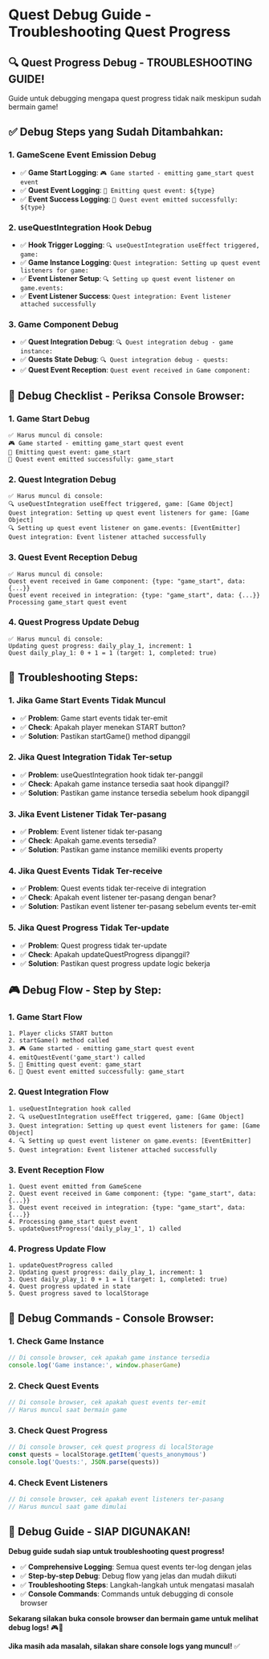 # Quest Debug Guide - Troubleshooting Quest Progress

## 🔍 **Quest Progress Debug - TROUBLESHOOTING GUIDE!**

Guide untuk debugging mengapa quest progress tidak naik meskipun sudah bermain game!

## ✅ **Debug Steps yang Sudah Ditambahkan:**

### **1. GameScene Event Emission Debug**
- ✅ **Game Start Logging**: `🎮 Game started - emitting game_start quest event`
- ✅ **Quest Event Logging**: `🎯 Emitting quest event: ${type}`
- ✅ **Event Success Logging**: `🎯 Quest event emitted successfully: ${type}`

### **2. useQuestIntegration Hook Debug**
- ✅ **Hook Trigger Logging**: `🔍 useQuestIntegration useEffect triggered, game:`
- ✅ **Game Instance Logging**: `Quest integration: Setting up quest event listeners for game:`
- ✅ **Event Listener Setup**: `🔍 Setting up quest event listener on game.events:`
- ✅ **Event Listener Success**: `Quest integration: Event listener attached successfully`

### **3. Game Component Debug**
- ✅ **Quest Integration Debug**: `🔍 Quest integration debug - game instance:`
- ✅ **Quests State Debug**: `🔍 Quest integration debug - quests:`
- ✅ **Quest Event Reception**: `Quest event received in Game component:`

## 🎯 **Debug Checklist - Periksa Console Browser:**

### **1. Game Start Debug**
```
✅ Harus muncul di console:
🎮 Game started - emitting game_start quest event
🎯 Emitting quest event: game_start
🎯 Quest event emitted successfully: game_start
```

### **2. Quest Integration Debug**
```
✅ Harus muncul di console:
🔍 useQuestIntegration useEffect triggered, game: [Game Object]
Quest integration: Setting up quest event listeners for game: [Game Object]
🔍 Setting up quest event listener on game.events: [EventEmitter]
Quest integration: Event listener attached successfully
```

### **3. Quest Event Reception Debug**
```
✅ Harus muncul di console:
Quest event received in Game component: {type: "game_start", data: {...}}
Quest event received in integration: {type: "game_start", data: {...}}
Processing game_start quest event
```

### **4. Quest Progress Update Debug**
```
✅ Harus muncul di console:
Updating quest progress: daily_play_1, increment: 1
Quest daily_play_1: 0 + 1 = 1 (target: 1, completed: true)
```

## 🔧 **Troubleshooting Steps:**

### **1. Jika Game Start Events Tidak Muncul**
- ✅ **Problem**: Game start events tidak ter-emit
- ✅ **Check**: Apakah player menekan START button?
- ✅ **Solution**: Pastikan startGame() method dipanggil

### **2. Jika Quest Integration Tidak Ter-setup**
- ✅ **Problem**: useQuestIntegration hook tidak ter-panggil
- ✅ **Check**: Apakah game instance tersedia saat hook dipanggil?
- ✅ **Solution**: Pastikan game instance tersedia sebelum hook dipanggil

### **3. Jika Event Listener Tidak Ter-pasang**
- ✅ **Problem**: Event listener tidak ter-pasang
- ✅ **Check**: Apakah game.events tersedia?
- ✅ **Solution**: Pastikan game instance memiliki events property

### **4. Jika Quest Events Tidak Ter-receive**
- ✅ **Problem**: Quest events tidak ter-receive di integration
- ✅ **Check**: Apakah event listener ter-pasang dengan benar?
- ✅ **Solution**: Pastikan event listener ter-pasang sebelum events ter-emit

### **5. Jika Quest Progress Tidak Ter-update**
- ✅ **Problem**: Quest progress tidak ter-update
- ✅ **Check**: Apakah updateQuestProgress dipanggil?
- ✅ **Solution**: Pastikan quest progress update logic bekerja

## 🎮 **Debug Flow - Step by Step:**

### **1. Game Start Flow**
```
1. Player clicks START button
2. startGame() method called
3. 🎮 Game started - emitting game_start quest event
4. emitQuestEvent('game_start') called
5. 🎯 Emitting quest event: game_start
6. 🎯 Quest event emitted successfully: game_start
```

### **2. Quest Integration Flow**
```
1. useQuestIntegration hook called
2. 🔍 useQuestIntegration useEffect triggered, game: [Game Object]
3. Quest integration: Setting up quest event listeners for game: [Game Object]
4. 🔍 Setting up quest event listener on game.events: [EventEmitter]
5. Quest integration: Event listener attached successfully
```

### **3. Event Reception Flow**
```
1. Quest event emitted from GameScene
2. Quest event received in Game component: {type: "game_start", data: {...}}
3. Quest event received in integration: {type: "game_start", data: {...}}
4. Processing game_start quest event
5. updateQuestProgress('daily_play_1', 1) called
```

### **4. Progress Update Flow**
```
1. updateQuestProgress called
2. Updating quest progress: daily_play_1, increment: 1
3. Quest daily_play_1: 0 + 1 = 1 (target: 1, completed: true)
4. Quest progress updated in state
5. Quest progress saved to localStorage
```

## 🚀 **Debug Commands - Console Browser:**

### **1. Check Game Instance**
```javascript
// Di console browser, cek apakah game instance tersedia
console.log('Game instance:', window.phaserGame)
```

### **2. Check Quest Events**
```javascript
// Di console browser, cek apakah quest events ter-emit
// Harus muncul saat bermain game
```

### **3. Check Quest Progress**
```javascript
// Di console browser, cek quest progress di localStorage
const quests = localStorage.getItem('quests_anonymous')
console.log('Quests:', JSON.parse(quests))
```

### **4. Check Event Listeners**
```javascript
// Di console browser, cek apakah event listeners ter-pasang
// Harus muncul saat game dimulai
```

## 🎉 **Debug Guide - SIAP DIGUNAKAN!**

**Debug guide sudah siap untuk troubleshooting quest progress!**

- ✅ **Comprehensive Logging**: Semua quest events ter-log dengan jelas
- ✅ **Step-by-step Debug**: Debug flow yang jelas dan mudah diikuti
- ✅ **Troubleshooting Steps**: Langkah-langkah untuk mengatasi masalah
- ✅ **Console Commands**: Commands untuk debugging di console browser

**Sekarang silakan buka console browser dan bermain game untuk melihat debug logs!** 🎮🚀

**Jika masih ada masalah, silakan share console logs yang muncul!** ✅
